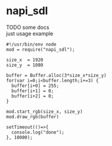 # napi_sdl
TODO some docs\
just usage example

    #!/usr/bin/env node
    mod = require("napi_sdl");
    
    size_x  = 1920
    size_y  = 1080
    
    buffer = Buffer.alloc(3*size_x*size_y)
    for(var i=0;i<buffer.length;i+=3) {
      buffer[i+0] = 255;
      buffer[i+1] = 0;
      buffer[i+2] = 0;
    }
    
    mod.start_rgb(size_x, size_y)
    mod.draw_rgb(buffer)
    
    setTimeout(()=>{
      console.log("done");
    }, 10000);
